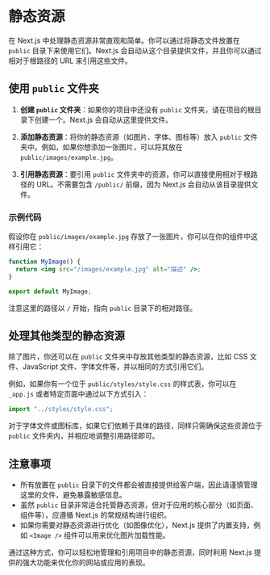 # 静态资源

在 Next.js 中处理静态资源非常直观和简单。你可以通过将静态文件放置在 `public` 目录下来使用它们。Next.js 会自动从这个目录提供文件，并且你可以通过相对于根路径的 URL 来引用这些文件。

## 使用 `public` 文件夹

1. **创建 `public` 文件夹**：如果你的项目中还没有 `public` 文件夹，请在项目的根目录下创建一个。Next.js 会自动从这里提供文件。

2. **添加静态资源**：将你的静态资源（如图片、字体、图标等）放入 `public` 文件夹中。例如，如果你想添加一张图片，可以将其放在 `public/images/example.jpg`。

3. **引用静态资源**：要引用 `public` 文件夹中的资源，你可以直接使用相对于根路径的 URL。不需要包含 `/public/` 前缀，因为 Next.js 会自动从该目录提供文件。

### 示例代码

假设你在 `public/images/example.jpg` 存放了一张图片，你可以在你的组件中这样引用它：

```jsx
function MyImage() {
  return <img src="/images/example.jpg" alt="描述" />;
}

export default MyImage;
```

注意这里的路径以 `/` 开始，指向 `public` 目录下的相对路径。

## 处理其他类型的静态资源

除了图片，你还可以在 `public` 文件夹中存放其他类型的静态资源，比如 CSS 文件、JavaScript 文件、字体文件等，并以相同的方式引用它们。

例如，如果你有一个位于 `public/styles/style.css` 的样式表，你可以在 `_app.js` 或者特定页面中通过以下方式引入：

```javascript
import "../styles/style.css";
```

对于字体文件或图标库，如果它们依赖于具体的路径，同样只需确保这些资源位于 `public` 文件夹内，并相应地调整引用路径即可。

## 注意事项

- 所有放置在 `public` 目录下的文件都会被直接提供给客户端，因此请谨慎管理这里的文件，避免暴露敏感信息。
- 虽然 `public` 目录非常适合托管静态资源，但对于应用的核心部分（如页面、组件等），应遵循 Next.js 的常规结构进行组织。
- 如果你需要对静态资源进行优化（如图像优化），Next.js 提供了内置支持，例如 `<Image />` 组件可以用来优化图片加载性能。

通过这种方式，你可以轻松地管理和引用项目中的静态资源，同时利用 Next.js 提供的强大功能来优化你的网站或应用的表现。
